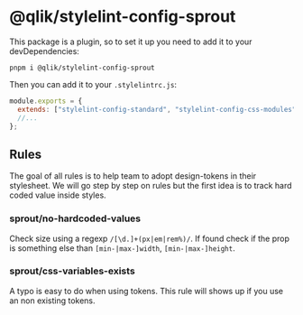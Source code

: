 # @qlik/stylelint-config-sprout

This package is a plugin, so to set it up you need to add it to your devDependencies:

```
pnpm i @qlik/stylelint-config-sprout
```

Then you can add it to your `.stylelintrc.js`:

```javascript
module.exports = {
  extends: ["stylelint-config-standard", "stylelint-config-css-modules", "@qlik/stylelint-config-sprout"],
  //...
};
```

## Rules

The goal of all rules is to help team to adopt design-tokens in their stylesheet.
We will go step by step on rules but the first idea is to track hard coded value inside styles.

### sprout/no-hardcoded-values

Check size using a regexp `/[\d.]+(px|em|rem%)/`.
If found check if the prop is something else than `[min-|max-]width`, `[min-|max-]height`.

### sprout/css-variables-exists

A typo is easy to do when using tokens. This rule will shows up if you use an non existing tokens.

